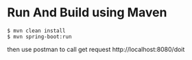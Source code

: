 # Run And Build using Maven
```ssh
$ mvn clean install
$ mvn spring-boot:run
```
then use postman to call get request http://localhost:8080/doit
